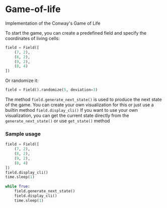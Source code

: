 # Game-of-life
Implementation of the Conway's Game of Life

To start the game, you can create a predefined field and specify the coordinates of living cells:
```python
field = Field([
    (7, 2),
    (8, 2),
    (9, 2),
    (8, 4)
])
```
Or randomize it:
```python
field = Field().randomize(5, deviation=3)
```

The method `field.generate_next_state()` is used to produce the next state of the game.
You can create your own visualization for this or just use a builtin method `field.display_cli()`
If you want to use your own visualization, you can get the current state directly from the `generate_next_state()` or use `get_state()` method

### Sample usage
```python
field = Field([
    (7, 2),
    (8, 2),
    (9, 2),
    (8, 4)
])
field.display_cli()
time.sleep(1)
    
while True:
    field.generate_next_state()
    field.display_cli()
    time.sleep(1)
```
